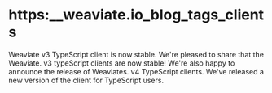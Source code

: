 # https:\_\_weaviate.io_blog_tags_clients

Weaviate v3 TypeScript client is now stable. We're pleased to share that the Weaviate. v3 typeScript clients are now stable! We're also happy to announce the release of Weaviates. v4 TypeScript clients. We've released a new version of the client for TypeScript users.
